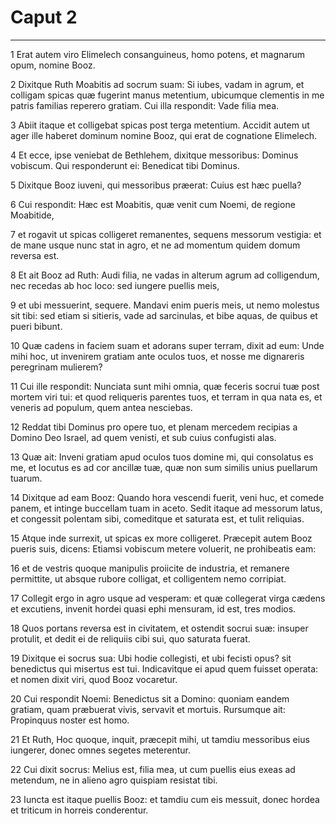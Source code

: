 # Caput 2

***

1 Erat autem viro Elimelech consanguineus, homo potens, et magnarum opum, nomine Booz.

2 Dixitque Ruth Moabitis ad socrum suam: Si iubes, vadam in agrum, et colligam spicas quæ fugerint manus metentium, ubicumque clementis in me patris familias reperero gratiam. Cui illa respondit: Vade filia mea.

3 Abiit itaque et colligebat spicas post terga metentium. Accidit autem ut ager ille haberet dominum nomine Booz, qui erat de cognatione Elimelech.

4 Et ecce, ipse veniebat de Bethlehem, dixitque messoribus: Dominus vobiscum. Qui responderunt ei: Benedicat tibi Dominus.

5 Dixitque Booz iuveni, qui messoribus præerat: Cuius est hæc puella?

6 Cui respondit: Hæc est Moabitis, quæ venit cum Noemi, de regione Moabitide,

7 et rogavit ut spicas colligeret remanentes, sequens messorum vestigia: et de mane usque nunc stat in agro, et ne ad momentum quidem domum reversa est.

8 Et ait Booz ad Ruth: Audi filia, ne vadas in alterum agrum ad colligendum, nec recedas ab hoc loco: sed iungere puellis meis,

9 et ubi messuerint, sequere. Mandavi enim pueris meis, ut nemo molestus sit tibi: sed etiam si sitieris, vade ad sarcinulas, et bibe aquas, de quibus et pueri bibunt.

10 Quæ cadens in faciem suam et adorans super terram, dixit ad eum: Unde mihi hoc, ut invenirem gratiam ante oculos tuos, et nosse me dignareris peregrinam mulierem?

11 Cui ille respondit: Nunciata sunt mihi omnia, quæ feceris socrui tuæ post mortem viri tui: et quod reliqueris parentes tuos, et terram in qua nata es, et veneris ad populum, quem antea nesciebas.

12 Reddat tibi Dominus pro opere tuo, et plenam mercedem recipias a Domino Deo Israel, ad quem venisti, et sub cuius confugisti alas.

13 Quæ ait: Inveni gratiam apud oculos tuos domine mi, qui consolatus es me, et locutus es ad cor ancillæ tuæ, quæ non sum similis unius puellarum tuarum.

14 Dixitque ad eam Booz: Quando hora vescendi fuerit, veni huc, et comede panem, et intinge buccellam tuam in aceto. Sedit itaque ad messorum latus, et congessit polentam sibi, comeditque et saturata est, et tulit reliquias.

15 Atque inde surrexit, ut spicas ex more colligeret. Præcepit autem Booz pueris suis, dicens: Etiamsi vobiscum metere voluerit, ne prohibeatis eam:

16 et de vestris quoque manipulis proiicite de industria, et remanere permittite, ut absque rubore colligat, et colligentem nemo corripiat.

17 Collegit ergo in agro usque ad vesperam: et quæ collegerat virga cædens et excutiens, invenit hordei quasi ephi mensuram, id est, tres modios.

18 Quos portans reversa est in civitatem, et ostendit socrui suæ: insuper protulit, et dedit ei de reliquiis cibi sui, quo saturata fuerat.

19 Dixitque ei socrus sua: Ubi hodie collegisti, et ubi fecisti opus? sit benedictus qui misertus est tui. Indicavitque ei apud quem fuisset operata: et nomen dixit viri, quod Booz vocaretur.

20 Cui respondit Noemi: Benedictus sit a Domino: quoniam eandem gratiam, quam præbuerat vivis, servavit et mortuis. Rursumque ait: Propinquus noster est homo.

21 Et Ruth, Hoc quoque, inquit, præcepit mihi, ut tamdiu messoribus eius iungerer, donec omnes segetes meterentur.

22 Cui dixit socrus: Melius est, filia mea, ut cum puellis eius exeas ad metendum, ne in alieno agro quispiam resistat tibi.

23 Iuncta est itaque puellis Booz: et tamdiu cum eis messuit, donec hordea et triticum in horreis conderentur.

